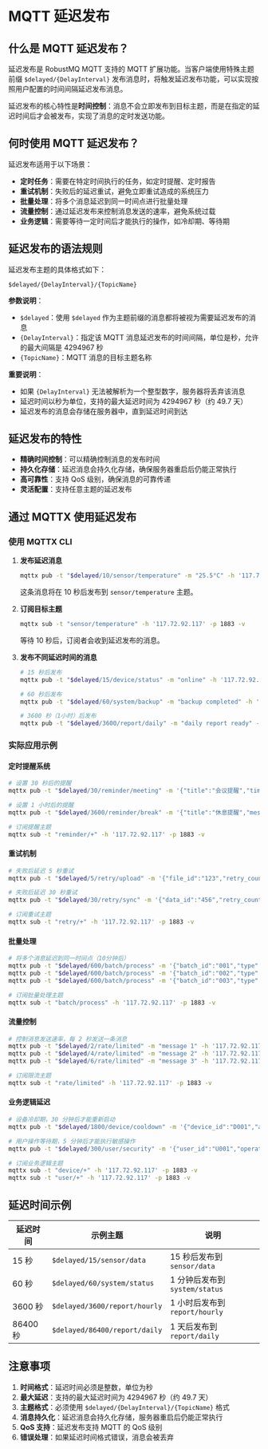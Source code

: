 # MQTT 延迟发布

## 什么是 MQTT 延迟发布？

延迟发布是 RobustMQ MQTT 支持的 MQTT 扩展功能。当客户端使用特殊主题前缀 `$delayed/{DelayInterval}` 发布消息时，将触发延迟发布功能，可以实现按照用户配置的时间间隔延迟发布消息。

延迟发布的核心特性是**时间控制**：消息不会立即发布到目标主题，而是在指定的延迟时间后才会被发布，实现了消息的定时发送功能。

## 何时使用 MQTT 延迟发布？

延迟发布适用于以下场景：

- **定时任务**：需要在特定时间执行的任务，如定时提醒、定时报告
- **重试机制**：失败后的延迟重试，避免立即重试造成的系统压力
- **批量处理**：将多个消息延迟到同一时间点进行批量处理
- **流量控制**：通过延迟发布来控制消息发送的速率，避免系统过载
- **业务逻辑**：需要等待一定时间后才能执行的操作，如冷却期、等待期

## 延迟发布的语法规则

延迟发布主题的具体格式如下：

```text
$delayed/{DelayInterval}/{TopicName}
```

**参数说明**：

- `$delayed`：使用 `$delayed` 作为主题前缀的消息都将被视为需要延迟发布的消息
- `{DelayInterval}`：指定该 MQTT 消息延迟发布的时间间隔，单位是秒，允许的最大间隔是 4294967 秒
- `{TopicName}`：MQTT 消息的目标主题名称

**重要说明**：

- 如果 `{DelayInterval}` 无法被解析为一个整型数字，服务器将丢弃该消息
- 延迟时间以秒为单位，支持的最大延迟时间为 4294967 秒（约 49.7 天）
- 延迟发布的消息会存储在服务器中，直到延迟时间到达

## 延迟发布的特性

- **精确时间控制**：可以精确控制消息的发布时间
- **持久化存储**：延迟消息会持久化存储，确保服务器重启后仍能正常执行
- **高可靠性**：支持 QoS 级别，确保消息的可靠传递
- **灵活配置**：支持任意主题的延迟发布

## 通过 MQTTX 使用延迟发布

### 使用 MQTTX CLI

1. **发布延迟消息**

   ```bash
   mqttx pub -t "$delayed/10/sensor/temperature" -m "25.5°C" -h '117.72.92.117' -p 1883
   ```

   这条消息将在 10 秒后发布到 `sensor/temperature` 主题。

2. **订阅目标主题**

   ```bash
   mqttx sub -t "sensor/temperature" -h '117.72.92.117' -p 1883 -v
   ```

   等待 10 秒后，订阅者会收到延迟发布的消息。

3. **发布不同延迟时间的消息**

   ```bash
   # 15 秒后发布
   mqttx pub -t "$delayed/15/device/status" -m "online" -h '117.72.92.117' -p 1883
   
   # 60 秒后发布
   mqttx pub -t "$delayed/60/system/backup" -m "backup completed" -h '117.72.92.117' -p 1883
   
   # 3600 秒（1小时）后发布
   mqttx pub -t "$delayed/3600/report/daily" -m "daily report ready" -h '117.72.92.117' -p 1883
   ```

### 实际应用示例

#### 定时提醒系统

```bash
# 设置 30 秒后的提醒
mqttx pub -t "$delayed/30/reminder/meeting" -m '{"title":"会议提醒","time":"14:00","location":"会议室A"}' -h '117.72.92.117' -p 1883

# 设置 1 小时后的提醒
mqttx pub -t "$delayed/3600/reminder/break" -m '{"title":"休息提醒","message":"该休息了"}' -h '117.72.92.117' -p 1883

# 订阅提醒主题
mqttx sub -t "reminder/+" -h '117.72.92.117' -p 1883 -v
```

#### 重试机制

```bash
# 失败后延迟 5 秒重试
mqttx pub -t "$delayed/5/retry/upload" -m '{"file_id":"123","retry_count":1}' -h '117.72.92.117' -p 1883

# 失败后延迟 30 秒重试
mqttx pub -t "$delayed/30/retry/sync" -m '{"data_id":"456","retry_count":2}' -h '117.72.92.117' -p 1883

# 订阅重试主题
mqttx sub -t "retry/+" -h '117.72.92.117' -p 1883 -v
```

#### 批量处理

```bash
# 将多个消息延迟到同一时间点（10分钟后）
mqttx pub -t "$delayed/600/batch/process" -m '{"batch_id":"001","type":"data_analysis"}' -h '117.72.92.117' -p 1883
mqttx pub -t "$delayed/600/batch/process" -m '{"batch_id":"002","type":"data_analysis"}' -h '117.72.92.117' -p 1883
mqttx pub -t "$delayed/600/batch/process" -m '{"batch_id":"003","type":"data_analysis"}' -h '117.72.92.117' -p 1883

# 订阅批量处理主题
mqttx sub -t "batch/process" -h '117.72.92.117' -p 1883 -v
```

#### 流量控制

```bash
# 控制消息发送速率，每 2 秒发送一条消息
mqttx pub -t "$delayed/2/rate/limited" -m "message 1" -h '117.72.92.117' -p 1883
mqttx pub -t "$delayed/4/rate/limited" -m "message 2" -h '117.72.92.117' -p 1883
mqttx pub -t "$delayed/6/rate/limited" -m "message 3" -h '117.72.92.117' -p 1883

# 订阅限流主题
mqttx sub -t "rate/limited" -h '117.72.92.117' -p 1883 -v
```

#### 业务逻辑延迟

```bash
# 设备冷却期，30 分钟后才能重新启动
mqttx pub -t "$delayed/1800/device/cooldown" -m '{"device_id":"D001","action":"restart_allowed"}' -h '117.72.92.117' -p 1883

# 用户操作等待期，5 分钟后才能执行敏感操作
mqttx pub -t "$delayed/300/user/security" -m '{"user_id":"U001","operation":"sensitive_allowed"}' -h '117.72.92.117' -p 1883

# 订阅业务逻辑主题
mqttx sub -t "device/+" -h '117.72.92.117' -p 1883 -v
mqttx sub -t "user/+" -h '117.72.92.117' -p 1883 -v
```

## 延迟时间示例

| 延迟时间 | 示例主题 | 说明 |
|----------|----------|------|
| 15 秒 | `$delayed/15/sensor/data` | 15 秒后发布到 `sensor/data` |
| 60 秒 | `$delayed/60/system/status` | 1 分钟后发布到 `system/status` |
| 3600 秒 | `$delayed/3600/report/hourly` | 1 小时后发布到 `report/hourly` |
| 86400 秒 | `$delayed/86400/report/daily` | 1 天后发布到 `report/daily` |

## 注意事项

1. **时间格式**：延迟时间必须是整数，单位为秒
2. **最大延迟**：支持的最大延迟时间为 4294967 秒（约 49.7 天）
3. **主题格式**：必须使用 `$delayed/{DelayInterval}/{TopicName}` 格式
4. **消息持久化**：延迟消息会持久化存储，服务器重启后仍能正常执行
5. **QoS 支持**：延迟发布支持 MQTT 的 QoS 级别
6. **错误处理**：如果延迟时间格式错误，消息会被丢弃
